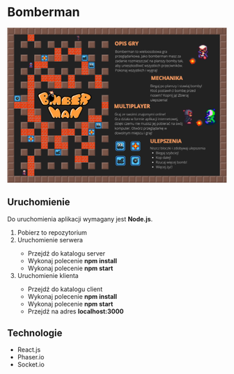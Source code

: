 # Bomberman
<div style="text-align:center"><img src=https://raw.githubusercontent.com/bziembanski/bomberman/main/Bomberman%20-%20leaflet.png /></div>

## Uruchomienie
Do uruchomienia aplikacji wymagany jest <b>Node.js</b>.
<ol>
<li>Pobierz to repozytorium</li>
<li>Uruchomienie serwera</li>
<ul>
<li>Przejdź do katalogu server</li>
<li>Wykonaj polecenie <b>npm install</b></li>
<li>Wykonaj polecenie <b>npm start</b></li>
</ul>
<li>Uruchomienie klienta</li>
<ul>
<li>Przejdź do katalogu client</li>
<li>Wykonaj polecenie <b>npm install</b></li>
<li>Wykonaj polecenie <b>npm start</b></li>
<li>Przejdź na adres <b>localhost:3000</b></li>
</ul>
</ol>

## Technologie
<ul>
<li>React.js</li>
<li>Phaser.io</li>
<li>Socket.io</li>
</ul>





